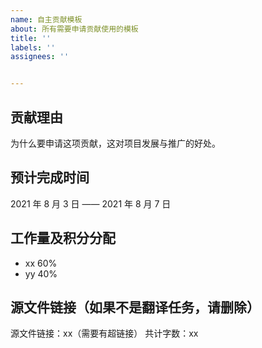 ```yaml
---
name: 自主贡献模板
about: 所有需要申请贡献使用的模板
title: ''
labels: ''
assignees: ''


---
```


## 贡献理由

为什么要申请这项贡献，这对项目发展与推广的好处。

## 预计完成时间

2021 年 8 月 3 日 —— 2021 年 8 月 7 日

## 工作量及积分分配

- xx 60%
- yy 40%

## 源文件链接（如果不是翻译任务，请删除）

源文件链接：xx（需要有超链接）
共计字数：xx